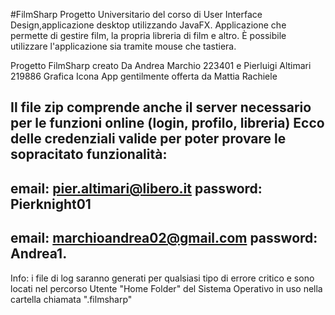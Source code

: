 #FilmSharp
Progetto Universitario del corso di User Interface Design,applicazione desktop utilizzando JavaFX.
Applicazione che permette di gestire film, la propria libreria di film e altro.
È possibile utilizzare l'applicazione sia tramite mouse che tastiera.

Progetto FilmSharp creato Da Andrea Marchio 223401 e Pierluigi Altimari 219886
Grafica Icona App gentilmente offerta da Mattia Rachiele

Il file zip comprende anche il server necessario per le funzioni online (login, profilo, libreria)
Ecco delle credenziali valide per poter provare le sopracitato funzionalità:
-------------------------------
email: pier.altimari@libero.it
password: Pierknight01
-------------------------------
email: marchioandrea02@gmail.com
password: Andrea1.
-------------------------------


Info: i file di log saranno generati per qualsiasi tipo di errore critico e sono locati nel percorso Utente "Home Folder" del Sistema Operativo in uso nella cartella chiamata ".filmsharp"